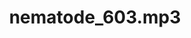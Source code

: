 ---
title: nematode_603.mp3
vocals: false
best: false
definitive: false
recordings: nematode-603
filename: nematode.mp3
mixes: nematode_603-mp3
folder: 2007-12-15/nematode
weight: 0
---